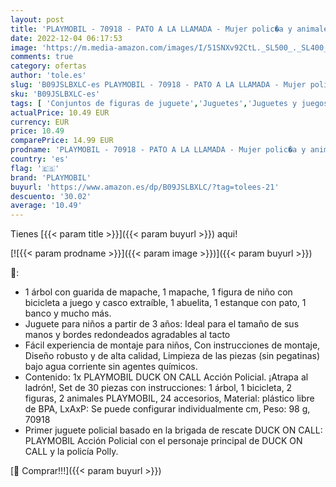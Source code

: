 ```yaml
---
layout: post
title: 'PLAYMOBIL - 70918 - PATO A LA LLAMADA - Mujer polic�a y animales'
date: 2022-12-04 06:17:53
image: 'https://m.media-amazon.com/images/I/51SNXv92CtL._SL500_._SL400_.jpg'
comments: true
category: ofertas
author: 'tole.es'
slug: 'B09JSLBXLC-es PLAYMOBIL - 70918 - PATO A LA LLAMADA - Mujer polic�a y...'
sku: 'B09JSLBXLC-es'
tags: [ 'Conjuntos de figuras de juguete','Juguetes','Juguetes y juegos','Muñecos y figuras','playmobil','🇪🇸', ]
actualPrice: 10.49 EUR
currency: EUR
price: 10.49
comparePrice: 14.99 EUR
prodname: 'PLAYMOBIL - 70918 - PATO A LA LLAMADA - Mujer polic�a y animales'
country: 'es'
flag: '🇪🇸'
brand: 'PLAYMOBIL'
buyurl: 'https://www.amazon.es/dp/B09JSLBXLC/?tag=tolees-21'
descuento: '30.02'
average: '10.49'
---
```


Tienes [{{< param title >}}]({{< param buyurl >}}) aqui!

[![{{< param prodname >}}]({{< param image >}})]({{< param buyurl >}})

🔎:

- 1 árbol con guarida de mapache, 1 mapache, 1 figura de niño con bicicleta a juego y casco extraíble, 1 abuelita, 1 estanque con pato, 1 banco y mucho más.
- Juguete para niños a partir de 3 años: Ideal para el tamaño de sus manos y bordes redondeados agradables al tacto
- Fácil experiencia de montaje para niños, Con instrucciones de montaje, Diseño robusto y de alta calidad, Limpieza de las piezas (sin pegatinas) bajo agua corriente sin agentes químicos.
- Contenido: 1x PLAYMOBIL DUCK ON CALL Acción Policial. ¡Atrapa al ladrón!, Set de 30 piezas con instrucciones: 1 árbol, 1 bicicleta, 2 figuras, 2 animales PLAYMOBIL, 24 accesorios, Material: plástico libre de BPA, LxAxP: Se puede configurar individualmente cm, Peso: 98 g, 70918
- Primer juguete policial basado en la brigada de rescate DUCK ON CALL: PLAYMOBIL Acción Policial con el personaje principal de DUCK ON CALL y la policía Polly.

[🛒 Comprar!!!]({{< param buyurl >}})
